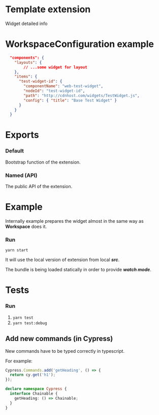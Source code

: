 # Template extension

Widget detailed info

# WorkspaceConfiguration example

```json
  "components": {
    "layouts": {
        // ...some widget for layout
    },
    "items": {
      "test-widget-id": {
        "componentName": "web-test-widget",
        "nodeId": "test-widget-id",
        "path": "http://cdnhost.com/widgets/TestWidget.js",
        "config": { "title": "Base Test Widget" }
      }
    }
  }
```

# Exports

### Default

Bootstrap function of the extension.

### Named (API)

The public API of the extension.

# Example

Internally example prepares the widget almost in the same way as **Workspace** does it.

### Run
`yarn start`

It will use the local version of extension from local **_src_**.

The bundle is being loaded statically in order to provide **_watch mode_**.

# Tests

### Run

1) `yarn test`
2) `yarn test:debug`

## Add new commands (in Cypress)

New commands have to be typed correctly in typescript.

For example:

```typescript
Cypress.Commands.add('getHeading', () => {
  return cy.get('h1');
});

declare namespace Cypress {
  interface Chainable {
    getHeading: () => Chainable;
  }
}
```
